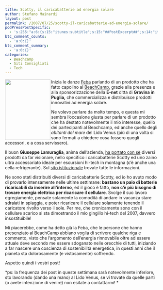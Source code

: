 ```yaml
---
title: Scotty, il caricabatterie ad energia solare
author: Stefano Mainardi
layout: post
permalink: /2007/07/25/scotty-il-caricabatterie-ad-energia-solare/
podPressPostSpecific:
  - 's:255:"a:6:{s:15:"itunes:subtitle";s:15:"##PostExcerpt##";s:14:"itunes:summary";s:15:"##PostExcerpt##";s:15:"itunes:keywords";s:17:"##WordPressCats##";s:13:"itunes:author";s:10:"##Global##";s:15:"itunes:explicit";s:7:"Default";s:12:"itunes:block";s:7:"Default";}";'
btc_comment_counts:
  - 'a:0:{}'
btc_comment_summary:
  - 'a:0:{}'
categories:
  - Beachcamp
  - Siti Consigliati
  - Tech
---
```

<img src="http://farm2.static.flickr.com/1108/898581118_1a3ab15a57.jpg?v=0" align="left" height="200" width="149" />Inizia le danze [Feba][1] parlando di un prodotto che ha fatto capolino al [BeachCamp][2], grazie alla presenza e alla sponsorizzazione della **E-net** ditta di **Gravina in Puglia,** che commercializza e distribuisce prodotti innovativi ad energia solare.

Ne volevo parlare da molto tempo, e questa mi sembra l&#8217;occasione giusta per parlare di un prodotto che ha destato notevolmente il mio interesse, quello dei partecipanti al Beachcamp, ed anche quello degli *abitanti del mare* del Lido Venus (più di una volta si sono fermati a chiedere cosa fossero quegli accessori, e a cosa servissero).

Il buon **Giuseppe Lamuraglia**, anima dell&#8217;azienda, [ha portato con sè][3] diversi prodotti da far visionare, nello specifico i caricabatterie Scotty ed uno zaino ultra accessoriato ideale per escursioni hi-tech in montagna (c&#8217;è anche una cella refrigerante). Sul [sito istituzionale][4] trovate tutte le informazioni.

Ne sono stati distribuiti diversi di caricabatterie Scotty, ed io ho avuto modo di provarlo intensamente nelle ultime settimane: **bastano un paio di batterie ricaricabili da inserire all&#8217;interno**, ed il gioco è fatto, **non c&#8217;è più bisogno di trovare energia elettrica per ricaricare il cellulare**. Svolge il suo lavoro egregiamente, pensate solamente la comodità di andare in vacanza stare sdraiati in spiaggia, e poter ricaricare il cellulare solamente tenendo il caricatore rivolto verso il sole. Per me, che cronicamente sono con il cellulare scarico si sta dimostrando il mio gingillo hi-tech del 2007, davvero insostituibile!

Mi piacerebbe, come ha detto già la Feba, che le persone che hanno presenziato al BeachCamp abbiano voglia di scrivere qualche riga e commento, visto che l&#8217;argomento dell&#8217;energia rinnovabile oltre ad essere attuale deve secondo me essere sdoganato nelle orecchie di tutti, iniziando a far nascere una coscienza di sostenibilità energetica, in questi anni che il pianeta sta dolorosamente (e vistosamente) soffrendo.

Aspetto quindi i vostri post!

*ps: la frequenza dei post in queste settimana sarà notevolmente inferiore, sto lavorando (dando una mano) al Lido Venus, se vi trovate da quelle parti (o avete intenzione di venire) non esitate a contattarmi! *

 [1]: http://tempodaperdere.blogspot.com/2007/07/mini-recensione-del-caricabatterie.html
 [2]: http://www.stefanomainardi.com/category/beachcamp/
 [3]: http://www.flickr.com/photos/gioxxswall/609815127/in/set-72157600449870231/
 [4]: http://www.enetonline.it